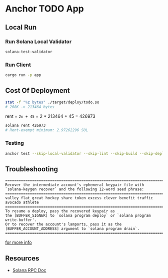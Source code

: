 # Anchor TODO App

## Local Run

### Run Solana Local Validator

```sh
solana-test-validator
```

### Run Client

```sh
cargo run -p app
```

## Cost Of Deployment

```sh
stat -f "%z bytes" ./target/deploy/todo.so
# 208K -> 213464 bytes
```
rent = `2n + 45` = 2 * 213464 + 45 = 426973

```sh
solana rent 426973
# Rent-exempt minimum: 2.97262296 SOL
```

### Testing

```sh
anchor test --skip-local-validator --skip-lint --skip-build --skip-deploy
```

## Troubleshooting

```
==================================================================================
Recover the intermediate account's ephemeral keypair file with
`solana-keygen recover` and the following 12-word seed phrase:
==================================================================================
valley flat great hockey share token excess clever benefit traffic avocado athlete
==================================================================================
To resume a deploy, pass the recovered keypair as
the [BUFFER_SIGNER] to `solana program deploy` or `solana program write-buffer'.
Or to recover the account's lamports, pass it as the
[BUFFER_ACCOUNT_ADDRESS] argument to `solana program drain`.
==================================================================================
```
[for more info](https://docs.solana.com/cli/deploy-a-program)

## Resources

- [Solana RPC Doc](https://docs.solana.com/ru/api/http)